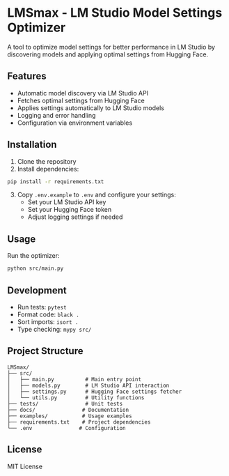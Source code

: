 # LMSmax - LM Studio Model Settings Optimizer

A tool to optimize model settings for better performance in LM Studio by discovering models and applying optimal settings from Hugging Face.

## Features

- Automatic model discovery via LM Studio API
- Fetches optimal settings from Hugging Face
- Applies settings automatically to LM Studio models
- Logging and error handling
- Configuration via environment variables

## Installation

1. Clone the repository
2. Install dependencies:
```bash
pip install -r requirements.txt
```
3. Copy `.env.example` to `.env` and configure your settings:
   - Set your LM Studio API key
   - Set your Hugging Face token
   - Adjust logging settings if needed

## Usage

Run the optimizer:
```bash
python src/main.py
```

## Development

- Run tests: `pytest`
- Format code: `black .`
- Sort imports: `isort .`
- Type checking: `mypy src/`

## Project Structure

```
LMSmax/
├── src/
│   ├── main.py          # Main entry point
│   ├── models.py        # LM Studio API interaction
│   ├── settings.py      # Hugging Face settings fetcher
│   └── utils.py         # Utility functions
├── tests/               # Unit tests
├── docs/               # Documentation
├── examples/           # Usage examples
├── requirements.txt    # Project dependencies
└── .env               # Configuration
```

## License

MIT License